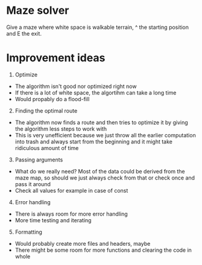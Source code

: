 
Maze solver
===========
Give a maze where white space is walkable terrain, ^ the starting position and E the exit.

Improvement ideas
=================
1. Optimize
- The algorithm isn't good nor optimized right now
- If there is a lot of white space, the algortihm can take a long time
- Would propably do a flood-fill
2. Finding the optimal route
- The algorithm now finds a route and then tries to optimize it by giving the algorithm less steps to work with
- This is very unefficient because we just throw all the earlier computation into trash and always start from the beginning and it might take ridiculous amount of time
3. Passing arguments
- What do we really need? Most of the data could be derived from the maze map, so should we just always check from that or check once and pass it around
- Check all values for example in case of const
4. Error handling
- There is always room for more error handling
- More time testing and iterating
5. Formatting
- Would probably create more files and headers, maybe
- There might be some room for more functions and clearing the code in whole 
